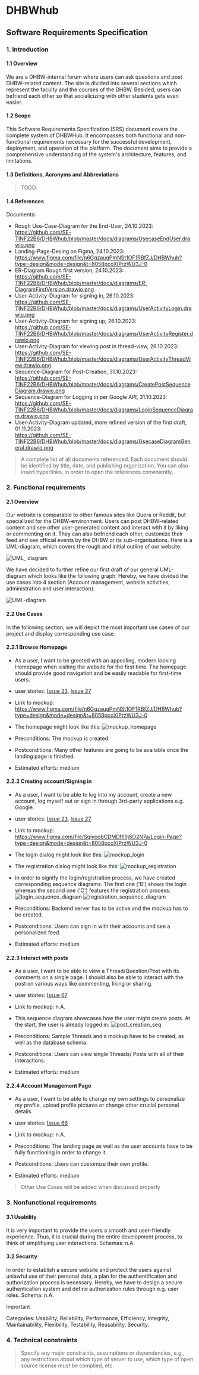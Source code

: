 # DHBWhub
## Software Requirements Specification
### 1. Introduction
#### 1.1 Overview
We are a DHBW-internal forum where users can ask questions and post DHBW-related content. The site is divided into several sections which represent the faculty and the courses of the DHBW. Besided, users can befriend each other so that socialicizing with other students gets even easier.
#### 1.2 Scope
This Software Requirements Specification (SRS) document covers the complete system of DHBWHub. It encompasses both functional and non-functional requirements necessary for the successful development, deployment, and operation of the platform. The document aims to provide a comprehensive understanding of the system's architecture, features, and limitations.
#### 1.3 Definitions, Acronyms and Abbreviations
> TODO.
#### 1.4 References
Documents:
- Rough Use-Case-Diagram for the End-User, 24.10.2023:\
  https://github.com/SE-TINF22B6/DHBWhub/blob/master/docs/diagrams/UsecaseEndUser.drawio.png
- Landing-Page-Desing on Figma, 24.10.2023:\
  https://www.figma.com/file/n6GgzaugPmNSt1OF1RBfZJ/DHBWhub?type=design&mode=design&t=8058pcoXIPrzWU3J-0
- ER-Diagram Rough first version, 24.10.2023:\
  https://github.com/SE-TINF22B6/DHBWhub/blob/master/docs/diagrams/ER-DiagramFirstVersion.drawio.png
- User-Activity-Diagram for signing in, 26.10.2023:\
  https://github.com/SE-TINF22B6/DHBWhub/blob/master/docs/diagrams/UserActivityLogin.drawio.png
- User-Activity-Diagram for signing up, 26.10.2023:\
  https://github.com/SE-TINF22B6/DHBWhub/blob/master/docs/diagrams/UserActivityRegister.drawio.png
- User-Activity-Diagram for viewing post in thread-view, 26.10.2023:\
  https://github.com/SE-TINF22B6/DHBWhub/blob/master/docs/diagrams/UserActivityThreadView.drawio.png
- Sequence-Diagram for Post-Creation, 31.10.2023:\
  https://github.com/SE-TINF22B6/DHBWhub/blob/master/docs/diagrams/CreatePostSequenceDiagram.drawio.png
- Sequence-Diagram for Logging in per Google API, 31.10.2023:\
  https://github.com/SE-TINF22B6/DHBWhub/blob/master/docs/diagrams/LoginSequenceDiagram.drawio.png
- User-Activity-Diagram updated, more refined version of the first draft, 01.11.2023:\
  https://github.com/SE-TINF22B6/DHBWhub/blob/master/docs/diagrams/UsecaseDiagramGeneral.drawio.png 
>  A complete list of all documents referenced. Each document should be identified by title, date, and publishing organization. You can also insert hyperlinks, in order to open the references conviniently.

### 2. Functional requirements
#### 2.1 Overview 
Our website is comparable to other famous sites like Quora or Reddit, but specialized for the DHBW-environment. Users can post DHBW-related content and see other user-generated content and interact with it by liking or commenting on it. They can also befriend each other, customize their feed and see official events by the DHBW or its sub-organisations. Here is a UML-diagram, which covers the rough and initial outline of our website: 

![UML_ diagram](https://github.com/SE-TINF22B6/DHBWhub/blob/master/docs/UseCaseEndUser.drawio.png)
 
We have decided to further refine our first draft of our general UML-diagram which looks like the following graph. Hereby, we have divided the use cases into 4 section (Account management, website activities, administration and user interaction):

![UML-diagram](https://github.com/SE-TINF22B6/DHBWhub/blob/master/docs/UsecaseDiagramGeneral.drawio.png)


#### 2.2 Use Cases
In the following section, we will depict the most important use cases of our project and display corresponding use case.

#### 2.2.1 Browse Homepage
- As a user, I want to be greeted with an appealing, modern looking Homepage when visiting the website for the first time. The homepage should provide good navigation and be easily readable for first-time users.
  
- user stories: [Issue 23](https://github.com/SE-TINF22B6/DHBWhub/issues/23), [Issue 27](https://github.com/SE-TINF22B6/DHBWhub/issues/27)
- Link to mockup: https://www.figma.com/file/n6GgzaugPmNSt1OF1RBfZJ/DHBWhub?type=design&mode=design&t=8058pcoXIPrzWU3J-0

- The homepage might look like this:
![mockup_homepage](https://github.com/SE-TINF22B6/DHBWhub/assets/122597204/eb86aedc-aa41-4968-8e17-cd5aa55987c2)

- Preconditions: The mockup is created.
- Postconditions: Many other features are going to be available once the landing page is finished.
- Estimated efforts: medium


#### 2.2.2 Creating account/Signing in
- As a user, I want to be able to log into my account, create a new account, log myself out or sign in through 3rd-party applications e.g. Google.
 
- user stories: [Issue 23](https://github.com/SE-TINF22B6/DHBWhub/issues/23), [Issue 27](https://github.com/SE-TINF22B6/DHBWhub/issues/27)
- Link to mockup: https://www.figma.com/file/SqiyoobCDMDfIl9j8O2N7a/Login-Page?type=design&mode=design&t=8058pcoXIPrzWU3J-0 

- The login dialog might look like this:
![mockup_login](https://github.com/SE-TINF22B6/DHBWhub/assets/122597204/c32bd552-6000-46c5-9fed-cfa29703f367)
- The registration dialog might look like this:
![mockup_registration](https://github.com/SE-TINF22B6/DHBWhub/assets/122597204/4837e5fa-7d30-46f1-937a-05aa39d16e9d)

- In order to signify the login/registration process, we have created corresponding sequence diagrams. The first one ('B') shows the login whereas the second one ('C') features the registration process:
![login_sequence_diagram](https://github.com/SE-TINF22B6/DHBWhub/blob/master/docs/UserActivityLogin.drawio.png)
![registration_sequence_diagram](https://github.com/SE-TINF22B6/DHBWhub/blob/master/docs/UserActivityRegister.drawio.png)

- Preconditions: Backend server has to be active and the mockup has to be created.
- Postconditions: Users can sign in with their accounts and see a personalized feed.
- Estimated efforts: medium

#### 2.2.3 Interact with posts
- As a user, I want to be able to view a Thread/Question/Post with its comments on a single page. I should also be able to interact with the post on various ways like commenting, liking or sharing. 

- user stories: [Issue 67](https://github.com/SE-TINF22B6/DHBWhub/issues/67)
- Link to mockup: n.A.

- This sequence diagram showcases how the user might create posts. At the start, the user is already logged in:
![post_creation_seq](https://github.com/SE-TINF22B6/DHBWhub/blob/master/docs/CreatePostSequenceDiagram.drawio.png)

- Preconditions: Sample Threads and a mockup have to be created, as well as the database schema.
- Postconditions: Users can view single Threads/ Posts with all of their interactions.
- Estimated efforts: medium

#### 2.2.4 Account Management Page
- As a user, I want to be able to change my own settings to personalize my profile, upload profile pictures or change other crucial personal details.

- user stories: [Issue 66](https://github.com/SE-TINF22B6/DHBWhub/issues/66)
- Link to mockup: n.A.

- Preconditions: The landing page as well as the user accounts have to be fully functioning in order to change it.
- Postconditions: Users can customize their own profile.
- Estimated efforts: medium
> Other Use Cases will be added when discussed properly
> 
### 3. Nonfunctional requirements
#### 3.1 Usability
It is very important to provide the users a smooth and user-friendly experience. Thus, it is crucial during the entire development process, to think of simplifiying user interactions.
Schemas: n.A.

#### 3.2 Security
In order to establish a secure website and protect the users against unlawful use of their personal data, a plan for the authentification and authorization process is necessary.
Hereby, we have to design a secure authentication system and define authorization rules through e.g. user roles.
Schema: n.A.

> [!IMPORTANT]  
> Categories: Usability, Reliability, Performance, Efficiency, Integrity, Maintainability, Flexibility, Testability, Reusability, Security.  

### 4. Technical constraints
> Specify any major constraints, assumptions or dependencies, e.g., any restrictions about which type of server to use, which type of open source license must be complied, etc. 
